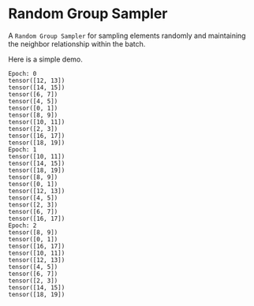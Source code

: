 # Random Group Sampler

A `Random Group Sampler` for sampling elements randomly and maintaining the neighbor relationship within the batch.

Here is a simple demo.

```text
Epoch: 0
tensor([12, 13])
tensor([14, 15])
tensor([6, 7])
tensor([4, 5])
tensor([0, 1])
tensor([8, 9])
tensor([10, 11])
tensor([2, 3])
tensor([16, 17])
tensor([18, 19])
Epoch: 1
tensor([10, 11])
tensor([14, 15])
tensor([18, 19])
tensor([8, 9])
tensor([0, 1])
tensor([12, 13])
tensor([4, 5])
tensor([2, 3])
tensor([6, 7])
tensor([16, 17])
Epoch: 2
tensor([8, 9])
tensor([0, 1])
tensor([16, 17])
tensor([10, 11])
tensor([12, 13])
tensor([4, 5])
tensor([6, 7])
tensor([2, 3])
tensor([14, 15])
tensor([18, 19])
```
